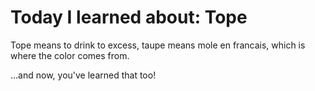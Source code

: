 #  Today I learned about: Tope 
 
Tope means to drink to excess, taupe means mole en francais, which is where the color comes from. 
 
...and now, you've learned that too!
